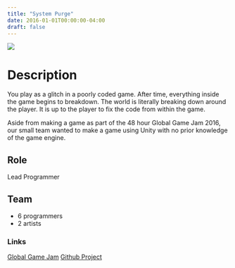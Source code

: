 ```yaml
---
title: "System Purge"
date: 2016-01-01T00:00:00-04:00
draft: false
---
```


![](/images/projects/System_Purge_Title1.png)

# Description
You play as a glitch in a poorly coded game. After time, everything inside the game begins to breakdown. The world is literally breaking down around the player. It is up to the player to fix the code from within the game.

Aside from making a game as part of the 48 hour Global Game Jam 2016, our small team wanted to make a game using Unity with no prior knowledge of the game engine.

## Role
Lead Programmer

## Team
- 6 programmers
- 2 artists

### Links
[Global Game Jam](https://globalgamejam.org/2016/games/system-purge)
[Github Project](https://github.com/caleb-brown/System-Purge)
